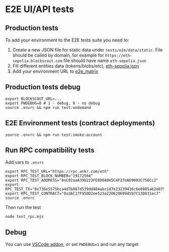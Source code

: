# E2E UI/API tests

## Production tests
To add your environment to the E2E tests suite you need to:
1. Create a new JSON file for static data under `tests/e2e/data/static`.
   File should be called by domain, for example for `https://eth-sepolia.blockscout.com` file should have name `eth-sepolia.json`
2. Fill different entities data (tokens/blobs/etc), [eth-sepolia.json](tests/e2e/static/eth-sepolia.json)
3. Add your environment URL to [e2e_matrix](.github/workflows/e2e_matrix.yaml)

## Production tests debug
```
export BLOCKSCOUT_URL=...
export PWDEBUG=0 # 1 - debug, 0 - no debug
source .envrc && npm run test:ondemand
```

## E2E Environment tests (contract deployments)
```
source .envrc && npm run test:smoke:account
```

## Run RPC compatibility tests
Add vars to `.envrc`
```
export RPC_TEST_URL="https://rpc.ankr.com/eth"
export RPC_TEST_BLOCK_NUMBER="19172504"
export RPC_TEST_ADDRESS="0xC02aaA39b223FE8D0A0e5C4F27eAD9083C756Cc2"
export RPC_TEST_TX="0x736e5575bca4d7b887d539dd404abc1d7e23239416c6e0885ab2e879ebf6609f"
export RPC_TEST_CONTRACT="0xdAC17F958D2ee523a2206206994597C13D831ec7"
source .envrc
```

Then run the test
```
node test_rpc.mjs
```

## Debug
You can use [VSCode addon](https://marketplace.visualstudio.com/items?itemName=ms-playwright.playwright), or set `PWDEBUG=1` and run any target
